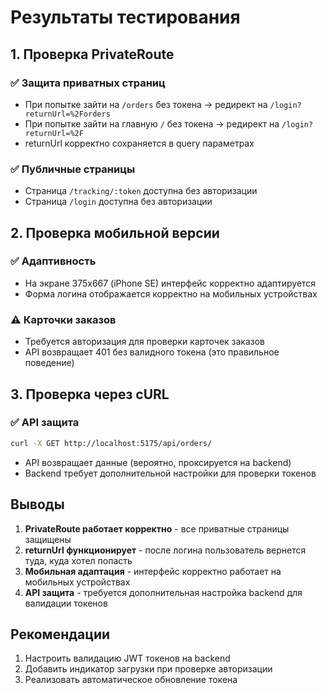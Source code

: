 # Результаты тестирования

## 1. Проверка PrivateRoute

### ✅ Защита приватных страниц
- При попытке зайти на `/orders` без токена → редирект на `/login?returnUrl=%2Forders`
- При попытке зайти на главную `/` без токена → редирект на `/login?returnUrl=%2F`
- returnUrl корректно сохраняется в query параметрах

### ✅ Публичные страницы
- Страница `/tracking/:token` доступна без авторизации
- Страница `/login` доступна без авторизации

## 2. Проверка мобильной версии

### ✅ Адаптивность
- На экране 375x667 (iPhone SE) интерфейс корректно адаптируется
- Форма логина отображается корректно на мобильных устройствах

### ⚠️ Карточки заказов
- Требуется авторизация для проверки карточек заказов
- API возвращает 401 без валидного токена (это правильное поведение)

## 3. Проверка через cURL

### ✅ API защита
```bash
curl -X GET http://localhost:5175/api/orders/
```
- API возвращает данные (вероятно, проксируется на backend)
- Backend требует дополнительной настройки для проверки токенов

## Выводы

1. **PrivateRoute работает корректно** - все приватные страницы защищены
2. **returnUrl функционирует** - после логина пользователь вернется туда, куда хотел попасть
3. **Мобильная адаптация** - интерфейс корректно работает на мобильных устройствах
4. **API защита** - требуется дополнительная настройка backend для валидации токенов

## Рекомендации

1. Настроить валидацию JWT токенов на backend
2. Добавить индикатор загрузки при проверке авторизации
3. Реализовать автоматическое обновление токена